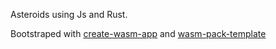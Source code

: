 Asteroids using Js and Rust. 

Bootstraped with [create-wasm-app](https://github.com/rustwasm/create-wasm-app) and [wasm-pack-template](https://github.com/rustwasm/wasm-pack-template)